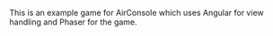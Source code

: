 This is an example game for AirConsole which uses Angular for view handling and Phaser for the game.
